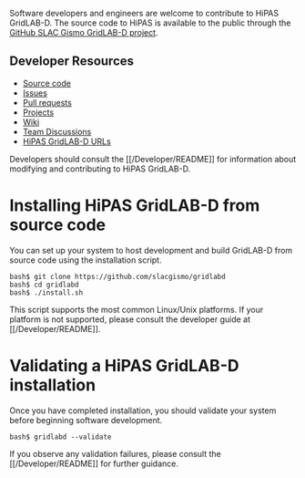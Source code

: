 Software developers and engineers are welcome to contribute to HiPAS GridLAB-D. The source code to HiPAS is available to the public through the [GitHub SLAC Gismo GridLAB-D project](https://github.com/slacgismo/gridlabd). 

## Developer Resources

  - [Source code](https://github.com/slacgismo/gridlabd)
  - [Issues](https://github.com/slacgismo/gridlabd/issues)
  - [Pull requests](https://github.com/slacgismo/gridlabd/pulls)
  - [Projects](https://github.com/slacgismo/gridlabd/projects)
  - [Wiki](https://github.com/slacgismo/gridlabd)
  - [Team Discussions](https://github.com/slacgismo/teams/gridlab-d/discussions)
  - [HiPAS GridLAB-D URLs](hhttps://s3.us-west-1.amazonaws.com/gridlabd.us/websites.txt)

Developers should consult the [[/Developer/README]] for information about modifying and contributing to HiPAS GridLAB-D.

# Installing HiPAS GridLAB-D from source code

You can set up your system to host development and build GridLAB-D from source code using the installation script. 

~~~
bash$ git clone https://github.com/slacgismo/gridlabd
bash$ cd gridlabd
bash$ ./install.sh
~~~

This script supports the most common Linux/Unix platforms.  If your platform is not supported, please consult the developer guide at [[/Developer/README]].

# Validating a HiPAS GridLAB-D installation

Once you have completed installation, you should validate your system before beginning software development.

~~~
bash$ gridlabd --validate
~~~

If you observe any validation failures, please consult the [[/Developer/README]] for further guidance.
